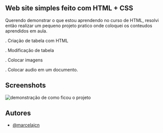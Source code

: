 ## Web site simples feito com HTML + CSS

Querendo demonstrar o que estou aprendendo no curso de HTML, resolvi então realizar um 
pequeno projeto pratico onde coloquei os conteudos aprendidos em aula. 

. Criação de tabela com HTML 

. Modificação de tabela 

. Colocar imagens

. Colocar audio em um documento.

## Screenshots

![demonstração de como ficou o projeto](https://i.postimg.cc/9c7VfRtQ/Captura-de-tela-2023-01-04-135725.jpg)


## Autores

- [@marcelajcn](https://github.com/marcelajcn)
